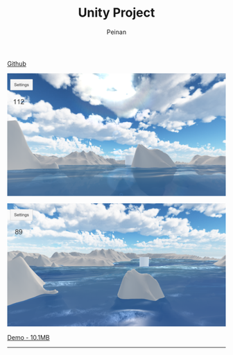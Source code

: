 ﻿---
layout: post
title: "Unity Project"
subtitle:
author: "Peinan"
header-style: text
category: projects
tags:
  - Project
---

[Github](https://github.com/wpn-zju/Unity-Project)

![Preview 1](/res/image/ocean1.png)

![Preview 2](/res/image/ocean2.png)

[Demo - 10.1MB](/res/video/ocean.mp4)

---